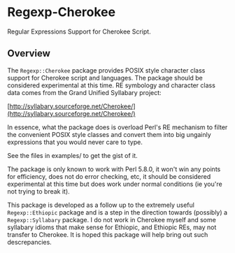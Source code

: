 # Regexp-Cherokee
Regular Expressions Support for Cherokee Script.

## Overview
The `Regexp::Cherokee` package provides POSIX style character class
support for Cherokee script and languages.  The package should be
considered experimental at this time.  RE symbology and character
class data comes from the Grand Unified Syllabary project:

  [http://syllabary.sourceforge.net/Cherokee/](http://syllabary.sourceforge.net/Cherokee/)

In essence, what the package does is overload Perl's RE mechanism
to filter the convenient POSIX style classes and convert them into
big ungainly expressions that you would never care to type.

See the files in examples/ to get the gist of it.

The package is only known to work with Perl 5.8.0, it won't win
any points for efficiency, does not do error checking, etc, it
should be considered experimental at this time but does work
under normal conditions (ie you're not trying to break it).

This package is developed as a follow up to the extremely useful
`Regexp::Ethiopic` package and is a step in the direction towards
(possibly) a `Regexp::Syllabary` package.  I do not work in Cherokee
myself and some syllabary idioms that make sense for Ethiopic, and
Ethiopic REs, may not transfer to Cherokee.  It is hoped this
package will help bring out such descrepancies.
